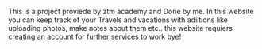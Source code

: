 This is a project proviede by ztm academy and Done by me. In this website you can keep track of your Travels and vacations with adiitions like uploading photos, make notes about them etc..
this website requiers creating an account for further services to work
bye!
